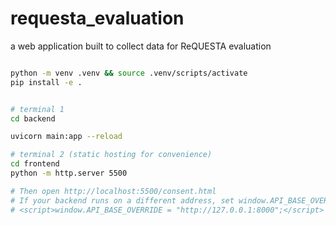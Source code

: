 # requesta_evaluation
a web application built to collect data for ReQUESTA evaluation 

```bash

python -m venv .venv && source .venv/scripts/activate
pip install -e .


# terminal 1
cd backend

uvicorn main:app --reload

# terminal 2 (static hosting for convenience)
cd frontend
python -m http.server 5500

# Then open http://localhost:5500/consent.html
# If your backend runs on a different address, set window.API_BASE_OVERRIDE in any HTML:
# <script>window.API_BASE_OVERRIDE = "http://127.0.0.1:8000";</script>


```